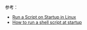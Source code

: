 参考：

* [Run a Script on Startup in
Linux](https://www.baeldung.com/linux/run-script-on-startup)
* [How to run a shell script at
startup](https://stackoverflow.com/questions/12973777/how-to-run-a-shell-script-at-startup)
